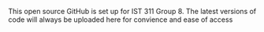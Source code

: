 This open source GitHub is set up for IST 311 Group 8. The latest versions of code will always be uploaded here for convience and ease of access
